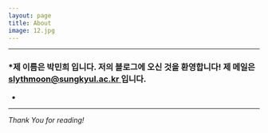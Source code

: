 ```yaml
---
layout: page
title: About
image: 12.jpg
---
```

***
### *제 이름은 박민희 입니다. 저의 블로그에 오신 것을 환영합니다! 제 메일은 [slythmoon@sungkyul.ac.kr ](http://)입니다.
*


***

*Thank You for reading!*

